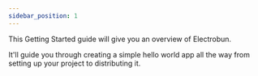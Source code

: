 ```yaml
---
sidebar_position: 1
---
```


This Getting Started guide will give you an overview of Electrobun.

It'll guide you through creating a simple hello world app all the way from setting up your project to distributing it.
